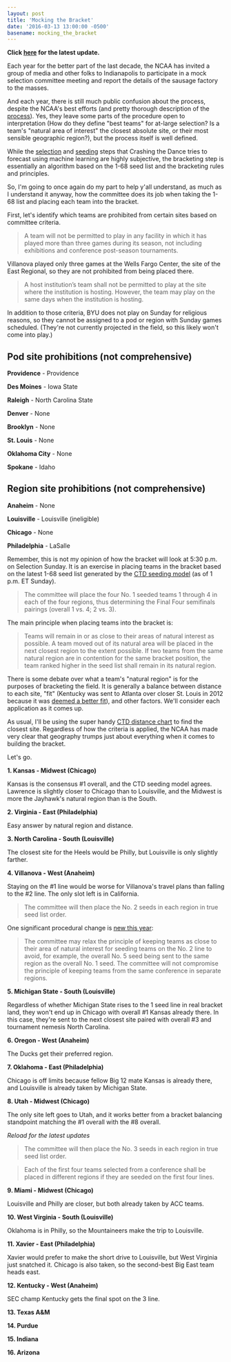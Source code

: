 ```yaml
---
layout: post
title: 'Mocking the Bracket'
date: '2016-03-13 13:00:00 -0500'
basename: mocking_the_bracket
---
```

**Click [here](#latest) for the latest update.**

Each year for the better part of the last decade, the NCAA has invited a group of media
and other folks to Indianapolis to participate in a mock selection committee
meeting and report the details of the sausage factory to the masses.

And each year, there is still much public confusion about the process,
despite the NCAA's best efforts (and pretty thorough description of the
[process](http://i.turner.ncaa.com/dr/ncaa/ncaa7/release/sites/default/files/images/2015/02/16/2014-15_principles_and_procedures.pdf)).
Yes, they leave some parts of the procedure open to interpretation
(How do they define "best teams" for at-large selection? Is a team's "natural
area of interest" the closest absolute site, or their most sensible geographic
region?), but the process itself is well defined.

While the [selection](http://crashingthedance.com/selection) and
[seeding](http://crashingthedance.com/seeding) steps that Crashing the Dance
tries to forecast using machine learning are highly subjective, the bracketing
step is essentially an algorithm based on the 1-68 seed list and the bracketing
rules and principles.

So, I'm going to once again do my part to help y'all understand, as much as I
understand it anyway, how the committee does its job when taking the 1-68 list
and placing each team into the bracket.

First, let's identify which teams are prohibited from certain sites based on
committee criteria.

> A team will not be permitted to play in any facility in which it has played
> more than three games during its season, not including exhibitions and
> conference post-season tournaments.

Villanova played only three games at the Wells Fargo Center, the site of the
East Regional, so they are not prohibited from being placed there.

> A host institution’s team shall not be permitted to play at the site where the
> institution is hosting. However, the team may play on the same days when the
> institution is hosting.

In addition to those criteria, BYU does not play on Sunday for religious
reasons, so they cannot be assigned to a pod or region with Sunday games
scheduled. (They're not currently projected in the field, so this likely won't
come into play.)

<a name='pod-prohibitions'></a>

Pod site prohibitions (not comprehensive)
-----------------------------------------
**Providence** - Providence

**Des Moines** - Iowa State

**Raleigh** - North Carolina State

**Denver** - None

**Brooklyn** - None

**St. Louis** - None

**Oklahoma City** - None

**Spokane** - Idaho

<a name='region-prohibitions'></a>

Region site prohibitions (not comprehensive)
-----------------------------------------
**Anaheim** - None

**Louisville** - Louisville (ineligible)

**Chicago** - None

**Philadelphia** - LaSalle

Remember, this is not my opinion of how the bracket will look at 5:30 p.m. on
Selection Sunday. It is an exercise in placing teams in the bracket based on the
latest 1-68 seed list generated by the [CTD seeding model](https://crashingthedance.com/seeding)
(as of 1 p.m. ET Sunday).

> The committee will place the four No. 1 seeded teams 1 through 4 in each of
> the four regions, thus determining the Final Four semifinals pairings (overall
> 1 vs. 4; 2 vs. 3).

The main principle when placing teams into the bracket is:

> Teams will remain in or as close to their areas of natural interest as
> possible. A team moved out of its natural area will be placed in the next
> closest region to the extent possible. If two teams from the same natural
> region are in contention for the same bracket position, the team ranked higher
> in the seed list shall remain in its natural region.

There is some debate over what a team's "natural region" is for the purposes of
bracketing the field. It is generally a balance between distance to each site,
"fit" (Kentucky was sent to Atlanta over closer St. Louis in 2012 because it was
[deemed a better fit](http://espn.go.com/mens-college-basketball/tournament/2012/story/_/id/7674260/men-ncaa-tournament-2012-selection-committee-did-best-keep-teams-home)), and other factors. We'll consider each application as it comes up.

As usual, I'll be using the super handy
[CTD distance chart](http://crashingthedance.com/distance) to find the closest site.
Regardless of how the criteria is applied, the NCAA has made very clear that
geography trumps just about everything when it comes to building the bracket.

Let's go.

**1. Kansas - Midwest (Chicago)**

Kansas is the consensus #1 overall, and the CTD seeding model agrees. Lawrence
is slightly closer to Chicago than to Louisville, and the Midwest is more the
Jayhawk's natural region than is the South.

**2. Virginia - East (Philadelphia)**

Easy answer by natural region and distance.

**3. North Carolina - South (Louisville)**

The closest site for the Heels would be Philly, but Louisville is only slightly
farther.

**4. Villanova - West (Anaheim)**

Staying on the #1 line would be worse for Villanova's travel plans than falling
to the #2 line. The only slot left is in California.

> The committee will then place the No. 2 seeds in each region in true seed
list order.

One significant procedural change is [new this
year](http://www.ncaa.com/news/basketball-men/article/2015-07-20/ncaa-adjusts-process-selecting-first-four-participants):

> The committee may relax the principle of keeping teams as close to
their area of natural interest for seeding teams on the No. 2 line to avoid,
for example, the overall No. 5 seed being sent to the same region as the
overall No. 1 seed. The committee will not compromise the principle of
keeping teams from the same conference in separate regions.

**5. Michigan State - South (Louisville)**

Regardless of whether Michigan State rises to the 1 seed line in real bracket
land, they won't end up in Chicago with overall #1 Kansas already there. In this
case, they're sent to the next closest site paired with overall #3 and
tournament nemesis North Carolina.

**6. Oregon - West (Anaheim)**

The Ducks get their preferred region.

**7. Oklahoma - East (Philadelphia)**

Chicago is off limits because fellow Big 12 mate Kansas is already there, and
Louisville is already taken by Michigan State.

**8. Utah - Midwest (Chicago)**

The only site left goes to Utah, and it works better from a bracket balancing
standpoint matching the #1 overall with the #8 overall.

<a name='latest'></a>
*Reload for the latest updates*

> The committee will then place the No. 3 seeds in each region in true seed list order.

> Each of the first four teams selected from a conference shall be placed in
> different regions if they are seeded on the first four lines.

**9. Miami - Midwest (Chicago)**

Louisville and Philly are closer, but both already taken by ACC teams.

**10. West Virginia - South (Louisville)**

Oklahoma is in Philly, so the Mountaineers make the trip to Louisville.

**11. Xavier - East (Philadelphia)**

Xavier would prefer to make the short drive to Louisville, but West Virginia
just snatched it. Chicago is also taken, so the second-best Big East team heads
east.

**12. Kentucky - West (Anaheim)**

SEC champ Kentucky gets the final spot on the 3 line.

**13. Texas A&M**

**14. Purdue**

**15. Indiana**

**16. Arizona**

